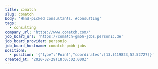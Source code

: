 ```yaml
---
title: comatch
slug: comatch
body: 'Hand-picked consultants. #consulting'
tags:
  - consulting
company_url: 'https://www.comatch.com/'
job_board_url: 'https://comatch-gmbh-jobs.personio.de'
job_board_provider: personio
job_board_hostname: comatch-gmbh-jobs
positions:
  - position: '{"type":"Point","coordinates":[13.3419823,52.52727]}'
created_at: '2020-02-29T18:07:02.000Z'
---
```


